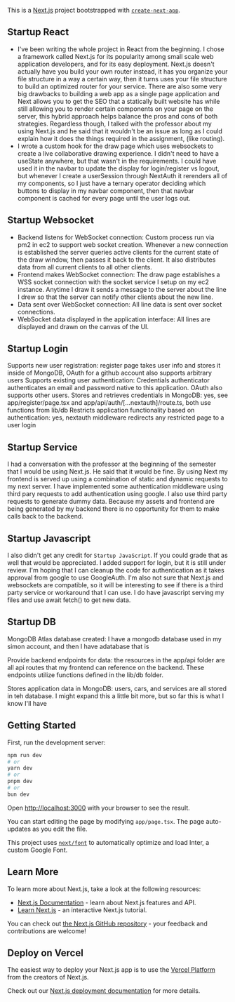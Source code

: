 This is a [Next.js](https://nextjs.org/) project bootstrapped with [`create-next-app`](https://github.com/vercel/next.js/tree/canary/packages/create-next-app).

## Startup React
* I've been writing the whole project in React from the beginning. I chose a framework called Next.js for its popularity among small scale web application developers, and for its easy deployment. Next.js doesn't actually have you build your own router instead, it has you organize your file structure in a way a certain way, then it turns uses your file structure to build an optimized router for your service. There are also some very big drawbacks to building a web app as a single page application and Next allows you to get the SEO that a statically built website has while still allowing you to render certain components on your page on the server, this hybrid approach helps balance the pros and cons of both strategies. Regardless though, I talked with the professor about my using Next.js and he said that it wouldn't be an issue as long as I could explain how it does the things required in the assignment, (like routing).
* I wrote a custom hook for the draw page which uses websockets to create a live collaborative drawing experience. I didn't need to have a useState anywhere, but that wasn't in the requirements. I could have used it in the navbar to update the display for login/register vs logout, but whenever I create a userSession through NextAuth it rerenders all of my components, so I just have a ternary operator deciding which buttons to display in my navbar component, then that navbar component is cached for every page until the user logs out.

## Startup Websocket

* Backend listens for WebSocket connection: Custom process run via pm2 in ec2 to support web socket creation. Whenever a new connection is established the server queries active clients for the current state of the draw window, then passes it back to the client. It also distributes data from all current clients to all other clients.
* Frontend makes WebSocket connection: The draw page establishes a WSS socket connection with the socket service I setup on my ec2 instance. Anytime I draw it sends a message to the server about the line I drew so that the server can notify other clients about the new line. 
* Data sent over WebSocket connection: All line data is sent over socket connections.
* WebSocket data displayed in the application interface: All lines are displayed and drawn on the canvas of the UI. 


## Startup Login

Supports new user registration: register page takes user info and stores it inside of MongoDB, OAuth for a github account also supports arbitrary users
Supports existing user authentication: Credentials authenticator authenticates an email and password native to this application. OAuth also supports other users.
Stores and retrieves credentials in MongoDB: yes, see app/register/page.tsx and app/api/auth/[...nextauth]/route.ts, both use functions from lib/db
Restricts application functionality based on authentication: yes, nextauth middleware redirects any restricted page to a user login

## Startup Service

I had a conversation with the professor at the beginning of the semester that I would be using Next.js. He said that it would be fine. By using Next
my frontend is served up using a combination of static and dynamic requests to my next server. I have implemented some authentication middleware using
third pary requests to add authentication using google. I also use third party requests to generate dummy data. Because my assets and frontend are being
generated by my backend there is no opportunity for them to make calls back to the backend.

## Startup Javascript

I also didn't get any credit for `Startup JavaScript`. If you could grade that as well that would be appreciated. I added support for login, but it is still under review. I'm hoping that I can cleanup the code for authentication as it takes approval from google to use GoogleAuth. I'm also not sure that Next.js and websockets are compatible, so it will be interesting to see if there is a third party service or workaround that I can use. I do have javascript serving my files and use await fetch() to  get new data.

## Startup DB

MongoDB Atlas database created: I have a mongodb database used in my simon account, and then I have adatabase that is 

Provide backend endpoints for data: the resources in the app/api folder are all api routes that my frontend can reference on the backend. These endpoints utilize functions defined in the lib/db folder.

Stores application data in MongoDB: users, cars, and services are all stored in teh database. I might expand this a little bit more, but so far this is what I know I'll have

## Getting Started

First, run the development server:

```bash
npm run dev
# or
yarn dev
# or
pnpm dev
# or
bun dev
```

Open [http://localhost:3000](http://localhost:3000) with your browser to see the result.

You can start editing the page by modifying `app/page.tsx`. The page auto-updates as you edit the file.

This project uses [`next/font`](https://nextjs.org/docs/basic-features/font-optimization) to automatically optimize and load Inter, a custom Google Font.

## Learn More

To learn more about Next.js, take a look at the following resources:

- [Next.js Documentation](https://nextjs.org/docs) - learn about Next.js features and API.
- [Learn Next.js](https://nextjs.org/learn) - an interactive Next.js tutorial.

You can check out [the Next.js GitHub repository](https://github.com/vercel/next.js/) - your feedback and contributions are welcome!

## Deploy on Vercel

The easiest way to deploy your Next.js app is to use the [Vercel Platform](https://vercel.com/new?utm_medium=default-template&filter=next.js&utm_source=create-next-app&utm_campaign=create-next-app-readme) from the creators of Next.js.

Check out our [Next.js deployment documentation](https://nextjs.org/docs/deployment) for more details.
